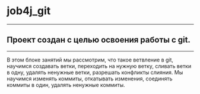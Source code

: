 # job4j_git
___
## Проект создан с целью освоения работы с git.
___
В этом блоке занятий мы рассмотрим,
что такое ветвление в git, научимся создавать ветки,
переходить на нужную ветку, сливать ветки в одну,
удалять ненужные ветки, разрешать конфликты слияния.
Мы научимся изменять коммиты, откатывать изменения,
соединять коммиты в один, удалять ненужные коммиты.